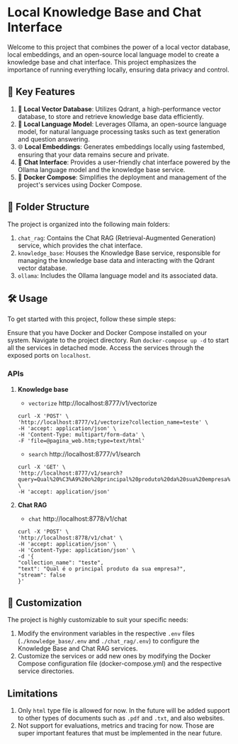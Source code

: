 # Local Knowledge Base and Chat Interface

Welcome to this project that combines the power of a local vector database, local embeddings, and an open-source local language model to create a knowledge base and chat interface. This project emphasizes the importance of running everything locally, ensuring data privacy and control.

## 🚀 Key Features

1. 📂 **Local Vector Database**: Utilizes Qdrant, a high-performance vector database, to store and retrieve knowledge base data efficiently.
1. 🧠 **Local Language Model**: Leverages Ollama, an open-source language model, for natural language processing tasks such as text generation and question answering.
1. 🌐 **Local Embeddings**: Generates embeddings locally using fastembed, ensuring that your data remains secure and private.
1. 💬 **Chat Interface**: Provides a user-friendly chat interface powered by the Ollama language model and the knowledge base service.
1. 🐳 **Docker Compose**: Simplifies the deployment and management of the project's services using Docker Compose.

## 📁 Folder Structure

The project is organized into the following main folders:

1. `chat_rag`: Contains the Chat RAG (Retrieval-Augmented Generation) service, which provides the chat interface.
1. `knowledge_base`: Houses the Knowledge Base service, responsible for managing the knowledge base data and interacting with the Qdrant vector database.
1. `ollama`: Includes the Ollama language model and its associated data.

## 🛠️ Usage

To get started with this project, follow these simple steps:

Ensure that you have Docker and Docker Compose installed on your system.
Navigate to the project directory.
Run `docker-compose up -d` to start all the services in detached mode.
Access the services through the exposed ports on `localhost`.

### APIs

1. **Knowledge base**
    - `vectorize` http://localhost:8777/v1/vectorize

    ```shell
    curl -X 'POST' \
    'http://localhost:8777/v1/vectorize?collection_name=teste' \
    -H 'accept: application/json' \
    -H 'Content-Type: multipart/form-data' \
    -F 'file=@pagina_web.htm;type=text/html'
    ```

    - `search` http://localhost:8777/v1/search

    ```shell
    curl -X 'GET' \
    'http://localhost:8777/v1/search?query=Qual%20%C3%A9%20o%20principal%20produto%20da%20sua%20empresa%3F&collection_name=teste' \
    -H 'accept: application/json'
    ```

2. **Chat RAG**
    - `chat` http://localhost:8778/v1/chat
    ```shell
    curl -X 'POST' \
    'http://localhost:8778/v1/chat' \
    -H 'accept: application/json' \
    -H 'Content-Type: application/json' \
    -d '{
    "collection_name": "teste",
    "text": "Qual é o principal produto da sua empresa?",
    "stream": false
    }'
    ```

## 🎨 Customization

The project is highly customizable to suit your specific needs:

1. Modify the environment variables in the respective `.env` files (`./knowledge_base/.env` and `./chat_rag/.env`) to configure the Knowledge Base and Chat RAG services.
1. Customize the services or add new ones by modifying the Docker Compose configuration file (docker-compose.yml) and the respective service directories.

## Limitations

1. Only `html` type file is allowed for now. In the future will be added support to other types of documents such as `.pdf` and `.txt`, and also websites.
2. Not support for evaluations, metrics and tracing for now. Those are super important features that must be implemented in the near future.
